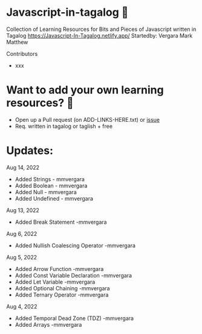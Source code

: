 # Javascript-in-tagalog 🌟
Collection of Learning Resources for Bits and Pieces of Javascript written in Tagalog
https://Javascript-In-Tagalog.netlify.app/
Startedby: Vergara Mark Matthew

Contributors
- xxx

# Want to add your own learning resources? 🌟
- Open up a Pull request (on ADD-LINKS-HERE.txt) or [issue](https://github.com/mmvergara/Javascript-In-Tagalog/issues)
- Req. written in tagalog or taglish + free

# Updates:
Aug 14, 2022
- Added Strings - mmvergara
- Added Boolean - mmvergara
- Added Null - mmvergara
- Added Undefined - mmvergara

Aug 13, 2022
- Added Break Statement -mmvergara

Aug 6, 2022
- Added Nullish Coalescing Operator -mmvergara

Aug 5, 2022
- Added Arrow Function -mmvergara
- Added Const Variable Declaration -mmvergara
- Added Let Variable -mmvergara
- Added Optional Chaining -mmvergara
- Added Ternary Operator -mmvergara

Aug 4, 2022
- Added Temporal Dead Zone (TDZ) -mmvergara
- Added Arrays -mmvergara

